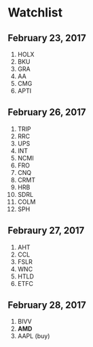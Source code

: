 # Watchlist 

## February 23, 2017
1. HOLX
2. BKU
3. GRA
4. AA
5. CMG
6. APTI



## February 26, 2017
1. TRIP
2. RRC
3. UPS
4. INT
5. NCMI
6. FRO
7. CNQ
8. CRMT
9. HRB
10. SDRL
11. COLM
12. SPH



## Febraury 27, 2017
1. AHT
2. CCL
3. FSLR
4. WNC
5. HTLD
6. ETFC

## February 28, 2017
1. BIVV
2. **AMD** 
3. AAPL (buy) 
